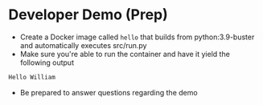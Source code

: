 # Developer Demo (Prep)
* Create a Docker image called `hello` that builds from python:3.9-buster and automatically executes src/run.py
* Make sure you're able to run the container and have it yield the following output
```bash
Hello William
```
* Be prepared to answer questions regarding the demo

